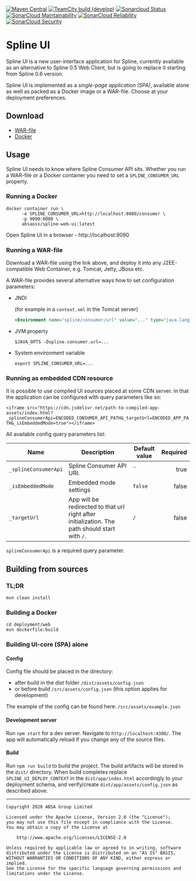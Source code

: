 [![Maven Central](https://maven-badges.herokuapp.com/maven-central/za.co.absa.spline.ui/project/badge.svg)](https://search.maven.org/search?q=g:za.co.absa.spline.ui)
[![TeamCity build (develop)](https://teamcity.jetbrains.com/app/rest/builds/aggregated/strob:%28locator:%28buildType:%28id:OpenSourceProjects_AbsaOSS_SplineUi_AutomaticBuilds%29,branch:develop%29%29/statusIcon.svg)](https://teamcity.jetbrains.com/viewType.html?buildTypeId=OpenSourceProjects_AbsaOSS_SplineUi_AutomaticBuilds&branch=develop&tab=buildTypeStatusDiv)
[![Sonarcloud Status](https://sonarcloud.io/api/project_badges/measure?project=AbsaOSS_spline-ui&metric=alert_status)](https://sonarcloud.io/dashboard?id=AbsaOSS_spline-ui)
[![SonarCloud Maintainability](https://sonarcloud.io/api/project_badges/measure?project=AbsaOSS_spline-ui&metric=sqale_rating)](https://sonarcloud.io/dashboard?id=AbsaOSS_spline-ui)
[![SonarCloud Reliability](https://sonarcloud.io/api/project_badges/measure?project=AbsaOSS_spline-ui&metric=reliability_rating)](https://sonarcloud.io/dashboard?id=AbsaOSS_spline-ui)
[![SonarCloud Security](https://sonarcloud.io/api/project_badges/measure?project=AbsaOSS_spline-ui&metric=security_rating)](https://sonarcloud.io/dashboard?id=AbsaOSS_spline-ui)

# Spline UI
Spline UI is a new user-interface application for Spline, currently available as an alternative to Spline 0.5 Web Client,
but is going to replace it starting from Spline 0.6 version.  

Spline UI is implemented as a _single-page application (SPA)_, available alone as well as packed as a Docker image or a WAR-file.
Choose at your deployment preferences.

## Download

- [WAR-file](https://search.maven.org/search?q=g:za.co.absa.spline.ui%20AND%20p:war)
- [Docker](https://hub.docker.com/r/absaoss/spline-web-ui)

## Usage
Spline UI needs to know where Spline Consumer API sits.
Whether you run a WAR-file or a Docker container you need to set a `SPLINE_CONSUMER_URL` property.

### Running a Docker
```shell script
docker container run \
      -e SPLINE_CONSUMER_URL=http://localhost:8080/consumer \
      -p 9090:8080 \
      absaoss/spline-web-ui:latest
```

Open Spline UI in a browser - http://localhost:9090

### Running a WAR-file
Download a WAR-file using the link above, and deploy it into any J2EE-compatible Web Container,
e.g. Tomcat, Jetty, JBoss etc.

A WAR-file provides several alternative ways how to set configuration parameters:
- JNDI

    (for example in a `context.xml` in the Tomcat server)
    ```xml
    <Environment name="spline/consumer/url" value="..." type="java.lang.String"/>
    ```

- JVM property
    ```shell script
    $JAVA_OPTS -Dspline.consumer.url=...
    ```

- System environment variable
    ```shell script
    export SPLINE_CONSUMER_URL=...
    ```

### Running as embedded CDN resource

It is possible to use compiled UI sources placed at some CDN server.
In that the application can be configured with query parameters like so:

`<iframe src="https://cdn.jsdelivr.net/path-to-compiled-app-assets/index.html?_splineConsumerApi=ENCODED_CONSUMER_API_PATH&_targetUrl=ENCODED_APP_PATH&_isEmbeddedMode=true"></iframe>`

All available config query parameters list:

| Name        | Description           | Default value  | Required  |
| ------------- |-------------| -------------|-----:|
| `_splineConsumerApi` | Spline Consumer API URI.      |    `` | true
| `_isEmbeddedMode`      | Embedded mode settings      |  `false`  | false
| `_targetUrl`      | App will be redirected to that url right after initialization. The path should start with `/`. | `/` | false

`splineConsumerApi` is a required query parameter.


## Building from sources

### TL;DR

```shell script
mvn clean install
```

### Building a Docker

```shell script
cd deployment/web
mvn dockerfile:build
```

### Building UI-core (SPA) alone

#### Config 

Config file should be placed in the directory: 
 - after build in the dist folder `/dist/assets/config.json` 
 - or before build `/src/assets/config.json` (this option applies for development)
 
 The example of the config can be found here: `/src/assets/example.json`

#### Development server

Run `npm start` for a dev server. Navigate to `http://localhost:4300/`. The app will automatically reload if you change any of the source files.

#### Build

Run `npm run build` to build the project. The build artifacts will be stored in the `dist/` directory.
When build completes replace `SPLINE_UI_DEPLOY_CONTEXT` in the `dist/app/index.html` accordingly to your deployment schema,
and verify/create `dist/app/assets/config.json` as described above.

---

    Copyright 2020 ABSA Group Limited
    
    Licensed under the Apache License, Version 2.0 (the "License");
    you may not use this file except in compliance with the License.
    You may obtain a copy of the License at
    
        http://www.apache.org/licenses/LICENSE-2.0
    
    Unless required by applicable law or agreed to in writing, software
    distributed under the License is distributed on an "AS IS" BASIS,
    WITHOUT WARRANTIES OR CONDITIONS OF ANY KIND, either express or implied.
    See the License for the specific language governing permissions and
    limitations under the License.
